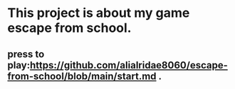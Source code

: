 # This project is about my game escape from school.
## press to play:https://github.com/alialridae8060/escape-from-school/blob/main/start.md .
